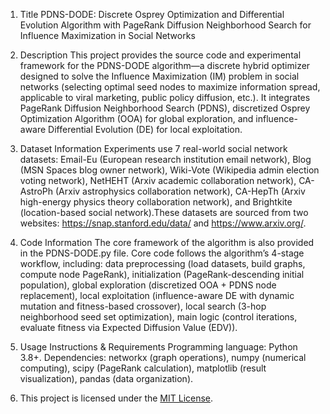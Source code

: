 1. Title
PDNS-DODE: Discrete Osprey Optimization and Differential Evolution Algorithm with PageRank Diffusion Neighborhood Search for Influence Maximization in Social Networks

2. Description
This project provides the source code and experimental framework for the PDNS-DODE algorithm—a discrete hybrid optimizer designed to solve the Influence Maximization (IM) problem in social networks (selecting optimal seed nodes to maximize information spread, applicable to viral marketing, public policy diffusion, etc.). It integrates PageRank Diffusion Neighborhood Search (PDNS), discretized Osprey Optimization Algorithm (OOA) for global exploration, and influence-aware Differential Evolution (DE) for local exploitation. 

3. Dataset Information
Experiments use 7 real-world social network datasets: Email-Eu (European research institution email network), Blog (MSN Spaces blog owner network), Wiki-Vote (Wikipedia admin election voting network), NetHEHT (Arxiv academic collaboration network), CA-AstroPh (Arxiv astrophysics collaboration network), CA-HepTh (Arxiv high-energy physics theory collaboration network), and Brightkite (location-based social network).These datasets are sourced from two websites: https://snap.stanford.edu/data/ and https://www.arxiv.org/. 

5. Code Information
The core framework of the algorithm is also provided in the PDNS-DODE.py file. Core code follows the algorithm’s 4-stage workflow, including: data preprocessing (load datasets, build graphs, compute node PageRank), initialization (PageRank-descending initial population), global exploration (discretized OOA + PDNS node replacement), local exploitation (influence-aware DE with dynamic mutation and fitness-based crossover), local search (3-hop neighborhood seed set optimization), main logic (control iterations, evaluate fitness via Expected Diffusion Value (EDV)).

6. Usage Instructions & Requirements
Programming language: Python 3.8+. Dependencies: networkx (graph operations), numpy (numerical computing), scipy (PageRank calculation), matplotlib (result visualization), pandas (data organization).

7. This project is licensed under the [MIT License](https://opensource.org/licenses/MIT).
